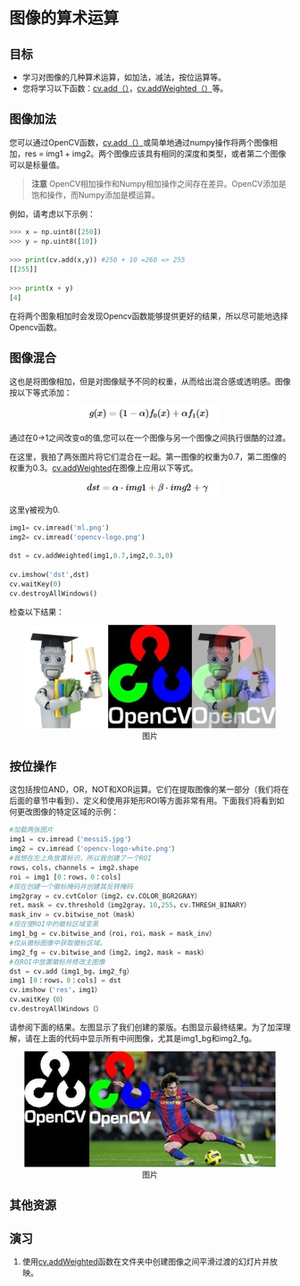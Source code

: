 # 图像的算术运算

## 目标

* 学习对图像的几种算术运算，如加法，减法，按位运算等。
* 您将学习以下函数：[cv.add（）](https://docs.opencv.org/4.0.0/d2/de8/group__core__array.html#ga10ac1bfb180e2cfda1701d06c24fdbd6)，[cv.addWeighted（）](https://docs.opencv.org/4.0.0/d2/de8/group__core__array.html#gafafb2513349db3bcff51f54ee5592a19)等。

## 图像加法

您可以通过OpenCV函数，[cv.add（）](https://docs.opencv.org/4.0.0/d2/de8/group__core__array.html#ga10ac1bfb180e2cfda1701d06c24fdbd6)或简单地通过numpy操作将两个图像相加，res = img1 + img2。两个图像应该具有相同的深度和类型，或者第二个图像可以是标量值。

> **注意**
OpenCV相加操作和Numpy相加操作之间存在差异。OpenCV添加是饱和操作，而Numpy添加是模运算。

例如，请考虑以下示例：

```python
>>> x = np.uint8([250])
>>> y = np.uint8([10])

>>> print(cv.add(x,y)) #250 + 10 =260 => 255
[[255]]

>>> print(x + y)
[4]
```
在将两个图象相加时会发现Opencv函数能够提供更好的结果，所以尽可能地选择Opencv函数。
## 图像混合

这也是将图像相加，但是对图像赋予不同的权重，从而给出混合感或透明感。图像按以下等式添加：

<div align=center>
<img src="/docs/4.0.0/img/function_1.png">
</div>

通过在0->1之间改变α的值,您可以在一个图像与另一个图像之间执行很酷的过渡。

在这里，我拍了两张图片将它们混合在一起。第一图像的权重为0.7，第二图像的权重为0.3。[cv.addWeighted](https://docs.opencv.org/4.0.0/d2/de8/group__core__array.html#gafafb2513349db3bcff51f54ee5592a19)在图像上应用以下等式。

<div align=center>
<img src="/docs/4.0.0/img/function_2.png">
</div>

这里γ被视为0.

```Python
img1= cv.imread('ml.png')
img2= cv.imread('opencv-logo.png')

dst = cv.addWeighted(img1,0.7,img2,0.3,0)

cv.imshow('dst',dst)
cv.waitKey(0)
cv.destroyAllWindows()
```
检查以下结果：

<div align=center>
<img src="/docs/4.0.0/img/blending.jpg">
</div>

<center>图片</center>

## 按位操作

这包括按位AND，OR，NOT和XOR运算。它们在提取图像的某一部分（我们将在后面的章节中看到）、定义和使用非矩形ROI等方面非常有用。下面我们将看到如何更改图像的特定区域的示例：

```python
#加载两张图片
img1 = cv.imread（'messi5.jpg'）
img2 = cv.imread（'opencv-logo-white.png'）
#我想在左上角放置标识，所以我创建了一个ROI
rows，cols，channels = img2.shape
roi = img1 [0：rows，0：cols]
#现在创建一个徽标掩码并创建其反转掩码
img2gray = cv.cvtColor（img2，cv.COLOR_BGR2GRAY）
ret，mask = cv.threshold（img2gray，10,255，cv.THRESH_BINARY）
mask_inv = cv.bitwise_not（mask）
#现在使ROI中的徽标区域变黑
img1_bg = cv.bitwise_and（roi，roi，mask = mask_inv）
#仅从徽标图像中获取徽标区域。
img2_fg = cv.bitwise_and（img2，img2，mask = mask）
#在ROI中放置徽标并修改主图像
dst = cv.add（img1_bg，img2_fg）
img1 [0：rows，0：cols] = dst
cv.imshow（'res'，img1）
cv.waitKey（0）
cv.destroyAllWindows（）
```

请参阅下面的结果。左图显示了我们创建的蒙版。右图显示最终结果。为了加深理解，请在上面的代码中显示所有中间图像，尤其是img1_bg和img2_fg。
<div align=center>
<img src="/docs/4.0.0/img/overlay.jpg">
</div>

<center>图片</center>

## 其他资源
## 演习
1. 使用[cv.addWeighted](https://docs.opencv.org/4.0.0/d2/de8/group__core__array.html#gafafb2513349db3bcff51f54ee5592a19)函数在文件夹中创建图像之间平滑过渡的幻灯片并放映。
